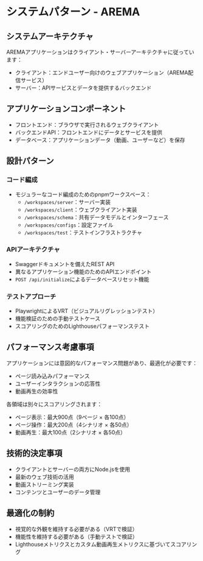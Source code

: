 # システムパターン - AREMA

## システムアーキテクチャ

AREMAアプリケーションはクライアント・サーバーアーキテクチャに従っています：

- クライアント：エンドユーザー向けのウェブアプリケーション（AREMA配信サービス）
- サーバー：APIサービスとデータを提供するバックエンド

## アプリケーションコンポーネント

- フロントエンド：ブラウザで実行されるウェブクライアント
- バックエンドAPI：フロントエンドにデータとサービスを提供
- データベース：アプリケーションデータ（動画、ユーザーなど）を保存

## 設計パターン

### コード編成

- モジュラーなコード編成のためのpnpmワークスペース：
  - `/workspaces/server`：サーバー実装
  - `/workspaces/client`：ウェブクライアント実装
  - `/workspaces/schema`：共有データモデルとインターフェース
  - `/workspaces/configs`：設定ファイル
  - `/workspaces/test`：テストインフラストラクチャ

### APIアーキテクチャ

- Swaggerドキュメントを備えたREST API
- 異なるアプリケーション機能のためのAPIエンドポイント
- `POST /api/initialize`によるデータベースリセット機能

### テストアプローチ

- PlaywrightによるVRT（ビジュアルリグレッションテスト）
- 機能検証のための手動テストケース
- スコアリングのためのLighthouseパフォーマンステスト

## パフォーマンス考慮事項

アプリケーションには意図的なパフォーマンス問題があり、最適化が必要です：

- ページ読み込みパフォーマンス
- ユーザーインタラクションの応答性
- 動画再生の効率性

各領域は別々にスコアリングされます：

- ページ表示：最大900点（9ページ × 各100点）
- ページ操作：最大200点（4シナリオ × 各50点）
- 動画再生：最大100点（2シナリオ × 各50点）

## 技術的決定事項

- クライアントとサーバーの両方にNode.jsを使用
- 最新のウェブ技術の活用
- 動画ストリーミング実装
- コンテンツとユーザーのデータ管理

## 最適化の制約

- 視覚的な外観を維持する必要がある（VRTで検証）
- 機能性を維持する必要がある（手動テストで検証）
- Lighthouseメトリクスとカスタム動画再生メトリクスに基づいてスコアリング
